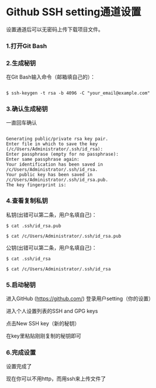 # Github SSH setting通道设置

设置通道后可以无密码上传下载项目文件。


### 1.打开Git Bash


### 2.生成秘钥

在Git Bash输入命令（邮箱填自己的）：

```

$ ssh-keygen -t rsa -b 4096 -C "your_email@example.com"

```

### 3.确认生成秘钥

一直回车确认

```

Generating public/private rsa key pair.
Enter file in which to save the key (/c/Users/Administrator/.ssh/id_rsa):
Enter passphrase (empty for no passphrase):
Enter same passphrase again:
Your identification has been saved in /c/Users/Administrator/.ssh/id_rsa.
Your public key has been saved in /c/Users/Administrator/.ssh/id_rsa.pub.
The key fingerprint is:

```

### 4.查看复制私钥

私钥(出错可以第二条，用户名填自己)：
```
$ cat .ssh/id_rsa.pub

$ cat /c/Users/Administrator/.ssh/id_rsa.pub
```

公钥(出错可以第二条，用户名填自己)：
```
$ cat .ssh/id_rsa

$ cat /c/Users/Administrator/.ssh/id_rsa
```

### 5.启动秘钥

进入GitHub (https://github.com/) 登录用户setting（你的设置）

进入个人设置列表的SSH and GPG keys

点击New SSH key（新的秘钥）

在key里粘贴刚刚复制的秘钥即可

### 6.完成设置

设置完成了

现在你可以不用http，而用ssh来上传文件了
